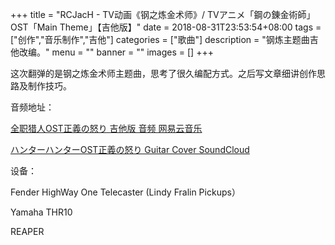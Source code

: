 +++
title = "RCJacH - TV动画《钢之炼金术师》/ TVアニメ「鋼の錬金術師」OST「Main Theme」【吉他版】"
date = 2018-08-31T23:53:54+08:00
tags = ["创作","音乐制作","吉他"]
categories = ["歌曲"]
description = "钢炼主题曲吉他改编。"
menu = ""
banner = ""
images = []
+++

这次翻弹的是钢之炼金术师主题曲，思考了很久编配方式。之后写文章细讲创作思路及制作技巧。

音频地址：

[全职猎人OST正義の怒り 吉他版 音频 网易云音乐](https://music.163.com/#/song?id=864674129)

[ハンターハンターOST正義の怒り Guitar Cover SoundCloud](https://soundcloud.com/rcjach/fullmetal-alchemist-main-theme)



设备：

Fender HighWay One Telecaster (Lindy Fralin Pickups）

Yamaha THR10

REAPER
